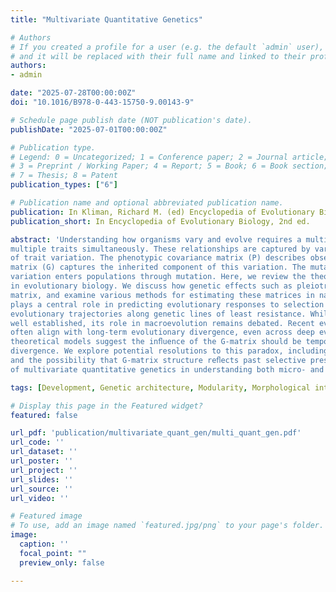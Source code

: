 ```yaml
---
title: "Multivariate Quantitative Genetics"

# Authors
# If you created a profile for a user (e.g. the default `admin` user), write the username (folder name) here 
# and it will be replaced with their full name and linked to their profile.
authors:
- admin

date: "2025-07-28T00:00:00Z"
doi: "10.1016/B978-0-443-15750-9.00143-9"

# Schedule page publish date (NOT publication's date).
publishDate: "2025-07-01T00:00:00Z"

# Publication type.
# Legend: 0 = Uncategorized; 1 = Conference paper; 2 = Journal article;
# 3 = Preprint / Working Paper; 4 = Report; 5 = Book; 6 = Book section;
# 7 = Thesis; 8 = Patent
publication_types: ["6"]

# Publication name and optional abbreviated publication name.
publication: In Kliman, Richard M. (ed) Encyclopedia of Evolutionary Biology, 2nd edition
publication_short: In Encyclopedia of Evolutionary Biology, 2nd ed.

abstract: 'Understanding how organisms vary and evolve requires a multivariate perspective that considers the relationships between
multiple traits simultaneously. These relationships are captured by various covariance matrices that describe different aspects
of trait variation. The phenotypic covariance matrix (P) describes observable trait relationships, while the genetic covariance
matrix (G) captures the inherited component of this variation. The mutational covariance matrix (M) describes how new
variation enters populations through mutation. Here, we review the theoretical foundations of these matrices and their roles
in evolutionary biology. We discuss how genetic effects such as pleiotropy and linkage disequilibrium contribute to the G-
matrix, and examine various methods for estimating these matrices in natural and experimental populations. The G-matrix
plays a central role in predicting evolutionary responses to selection through the Lande equation, potentially constraining
evolutionary trajectories along genetic lines of least resistance. While the inﬂuence of the G-matrix on short-term evolution is
well established, its role in macroevolution remains debated. Recent evidence suggests that patterns of standing variation
often align with long-term evolutionary divergence, even across deep evolutionary time. This alignment presents a puzzle, as
theoretical models suggest the inﬂuence of the G-matrix should be temporary and not affect long-term evolutionary
divergence. We explore potential resolutions to this paradox, including the role of internal selection in constraining variation
and the possibility that G-matrix structure reﬂects past selective pressures. This synthesis highlights the ongoing importance
of multivariate quantitative genetics in understanding both micro- and macroevolution.'

tags: [Development, Genetic architecture, Modularity, Morphological integration, Pleiotropy, QTL mapping, Quantitative traits, Selection]

# Display this page in the Featured widget?
featured: false

url_pdf: 'publication/multivariate_quant_gen/multi_quant_gen.pdf'
url_code: ''
url_dataset: ''
url_poster: ''
url_project: ''
url_slides: ''
url_source: ''
url_video: ''

# Featured image
# To use, add an image named `featured.jpg/png` to your page's folder. 
image:
  caption: ''
  focal_point: ""
  preview_only: false

---
```

